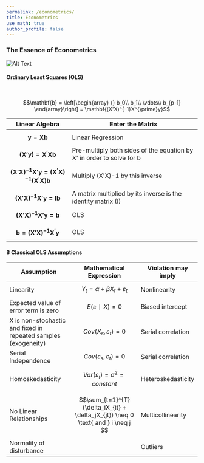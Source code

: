 ```yaml
---
permalink: /econometrics/
title: Econometrics
use_math: true
author_profile: false
---
```



### The Essence of Econometrics

![Alt Text](http://4.bp.blogspot.com/-qn3YRa-rr50/TZOzK29BAXI/AAAAAAAABCA/tZIYm6ApLhs/s1600/metrics_shirts_academicabstractions_com.jpg)

#### Ordinary Least Squares (OLS)
<br>

$$\mathbf{b} = \left[\begin{array}
{}
b_0\\
b_1\\
\vdots\\
b_{p-1}
\end{array}\right]
= \mathbf{(X'X)^{-1}X^{\prime}y}$$

Linear Algebra | Enter the Matrix
---------------|-----------------
$$\mathbf{y} = \mathbf{Xb}$$ | Linear Regression
$$\mathbf{(X'y) =X^{\prime}Xb}$$|Pre-multiply both sides of the equation by X' in order to solve for b
$$\mathbf{(X'X)^{-1}X'y =(X^{\prime}X)^{-1}(X^{\prime}X)b}$$|Multiply (X'X)-1 by this inverse
$$\mathbf{(X'X)^{-1}X'y = Ib}$$|A matrix multiplied by its inverse is the identity matrix (I)
$$\mathbf{(X'X)^{-1}X'y = b}$$| OLS
$$\mathbf{b} = \mathbf{(X'X)^{-1}X^{\prime}y}$$| OLS

#### 8 Classical OLS Assumptions
Assumption      | Mathematical Expression            | Violation may imply
----------------|------------------------------------|-----------------------
Linearity       | $$Y_t = \alpha + \beta X_t + ε_t$$ |  Nonlinearity
Expected value of error term is zero| $$E(ε∣X) = 0$$ |  Biased intercept  
X is non-stochastic and fixed in repeated samples (exogeneity) | $$Cov(X_s, ε_t) = 0$$ | Serial correlation
Serial Independence | $$Cov(ε_s, ε_t) = 0 $$        | Serial correlation
Homoskedasticity | $$Var(ε_t) = \sigma^2 = constant$$ | Heteroskedasticity
No Linear Relationships |  $$\sum_{t=1}^{T} (\delta_iX_{it} + \delta_jX_{jt}) \neq 0 \text{ and } i \neq j $$                            |Multicollinearity
Normality of disturbance |           | Outliers

<!---
 \[ε_t \sim \mathcal{N}(\mu,\,\sigma^{2})\,\]  

https://www.albert.io/blog/key-assumptions-of-ols-econometrics-review/
http://statisticsbyjim.com/regression/ols-linear-regression-assumptions/
#### Scalars, Vectors, Matrices and Tensors

Welcome to Matrix
Scalar: one number
Vector: row/column of numbers
Matrix: many rows & columns
Tensors:
Machines :love Matrix

![Alt Text](https://upload.wikimedia.org/wikipedia/commons/6/6a/Agency_Matrix_Cube.png)



#### Python Code
```Python
import numpy as np
A = np.array([[1,2], [3,4], [5,6]])
A.T
A_inv = np.linalg.inv(A)
```

![BI](https://public.tableau.com/views/HongKongDistrictsandConstituencyAreasBoundaryMap_0/Sheet1?:embed=y&:display_count=yes&publish=yes)


<div class='tableauPlaceholder' id='viz1543025014426' style='position: relative'><noscript><a href='#'><img alt=' ' src='https:&#47;&#47;public.tableau.com&#47;static&#47;images&#47;Ho&#47;HongKongDistrictsandConstituencyAreasBoundaryMap_0&#47;Sheet1&#47;1_rss.png' style='border: none' /></a></noscript><object class='tableauViz'  style='display:none;'><param name='host_url' value='https%3A%2F%2Fpublic.tableau.com%2F' /> <param name='embed_code_version' value='3' /> <param name='site_root' value='' /><param name='name' value='HongKongDistrictsandConstituencyAreasBoundaryMap_0&#47;Sheet1' /><param name='tabs' value='no' /><param name='toolbar' value='yes' /><param name='static_image' value='https:&#47;&#47;public.tableau.com&#47;static&#47;images&#47;Ho&#47;HongKongDistrictsandConstituencyAreasBoundaryMap_0&#47;Sheet1&#47;1.png' /> <param name='animate_transition' value='yes' /><param name='display_static_image' value='yes' /><param name='display_spinner' value='yes' /><param name='display_overlay' value='yes' /><param name='display_count' value='yes' /><param name='filter' value='publish=yes' /></object></div>                <script type='text/javascript'>                    var divElement = document.getElementById('viz1543025014426');                    var vizElement = divElement.getElementsByTagName('object')[0];                    vizElement.style.width='100%';vizElement.style.height=(divElement.offsetWidth*0.75)+'px';                    var scriptElement = document.createElement('script');                    scriptElement.src = 'https://public.tableau.com/javascripts/api/viz_v1.js';                    vizElement.parentNode.insertBefore(scriptElement, vizElement);                </script>











<!---

$$\mathbf{b} = \mathbf{(X'X)^{-1}X^{\prime}y}$$

$$\mathbf{b} = \left[\begin{array}
{}
b_0\\
b_1\\
\vdots\\
b_{p-1}
\end{array}\right]
= \mathbf{(X'X)^{-1}X^{\prime}y}
$$

$$\mathbf{y} = \mathbf{Xb+e}$$

$$\mathbf{y} = \mathbf{Xb}$$

$$\mathbf{(X'y) =X^{\prime}Xb}$$

$$\mathbf{(X'X)^{-1}X'y =(X^{\prime}X)^{-1}(X^{\prime}X)b}$$

$$\mathbf{(X'X)^{-1}X'y = Ib}$$

$$\mathbf{(X'X)^{-1}X'y = b}$$

http://www.math.mcgill.ca/yyang/regression/RMarkdown/example.html

<!---

<div class='card-section'>
    <div class='skills'>
        <div class='skills-col'>
            <div class="skills-cat">Data Wrangling</div>
            <div class="skills-item">
                <img src="../images/logo/dplyr.jpg" width="30" alt="dplyr icon" title="dplyr">
                dplyr
            </div>
            <div class="skills-item">
                <img src="../images/logo/purrr.jpg" width="30" alt="purrr icon" title="purrr">
                purrr
            </div>
        </div>
        <div class='skills-col'>
            <div class="skills-cat">Machine Learning</div>
            <div class="skills-item">
                <img src="../images/logo/forecast.png" width="30" alt="forecast icon" title="forecast">
                forecast
            </div>
            <div class="skills-item">
                <img src="../images/logo/h2o.png" width="30" alt="h2o icon" title="h2o">
                h2o
            </div>
            <div class="skills-item">
                <img src="../images/logo/sklearn.png" width="30" alt="sklearn icon" title="scikit-learn">
                scikit-learn
            </div>
        </div>
        <div class='skills-col'>
            <div class="skills-cat">Data Viz/DL</div>
            <div class="skills-item">
                <img src="../images/logo/qliksense.PNG" width="30" alt="qliksense icon" title="qliksense">
                qliksense
            </div>
            <div class="skills-item">
                <img src="../images/logo/tableau.PNG" width="30" alt="tableau icon" title="tableau">
                tableau
            </div>
        </div>
        </div>
        </div>

--->
